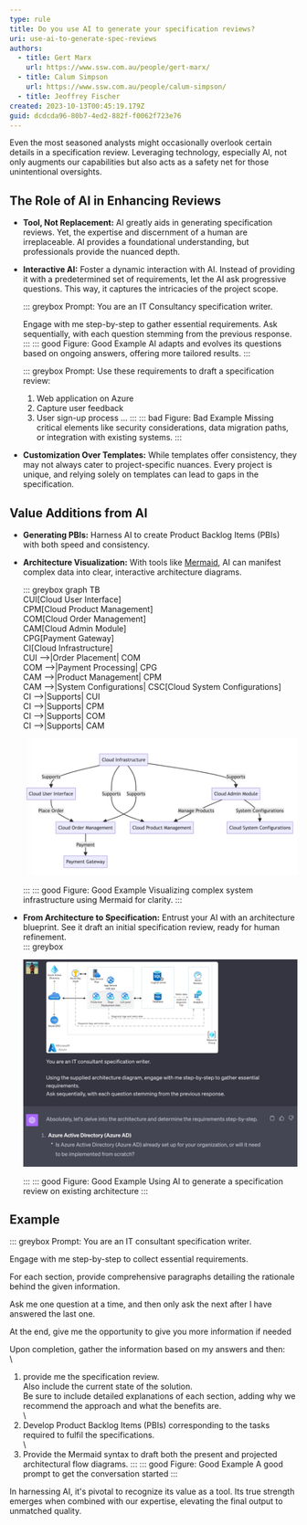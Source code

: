 ```yaml
---
type: rule
title: Do you use AI to generate your specification reviews?
uri: use-ai-to-generate-spec-reviews
authors:
  - title: Gert Marx
    url: https://www.ssw.com.au/people/gert-marx/
  - title: Calum Simpson
    url: https://www.ssw.com.au/people/calum-simpson/
  - title: Jeoffrey Fischer
created: 2023-10-13T00:45:19.179Z
guid: dcdcda96-80b7-4ed2-882f-f0062f723e76
---
```

Even the most seasoned analysts might occasionally overlook certain details in a specification review. Leveraging technology, especially AI, not only augments our capabilities but also acts as a safety net for those unintentional oversights.

<!--endintro-->

## The Role of AI in Enhancing Reviews

* **Tool, Not Replacement:** 
  AI greatly aids in generating specification reviews. Yet, the expertise and discernment of a human are irreplaceable. AI provides a foundational understanding, but professionals provide the nuanced depth.
* **Interactive AI:** 
  Foster a dynamic interaction with AI. Instead of providing it with a predetermined set of requirements, let the AI ask progressive questions. This way, it captures the intricacies of the project scope.

  ::: greybox
  Prompt:
  You are an IT Consultancy specification writer.

  Engage with me step-by-step to gather essential requirements. 
  Ask sequentially, with each question stemming from the previous response.
  :::
  ::: good Figure: Good Example
  AI adapts and evolves its questions based on ongoing answers, offering more tailored results.
  :::

  ::: greybox
  Prompt:
  Use these requirements to draft a specification review:

  1. Web application on Azure
  2. Capture user feedback
  3. User sign-up process
     ...
     :::
     ::: bad Figure: Bad Example
     Missing critical elements like security considerations, data migration paths, or integration with existing systems.
     :::
* **Customization Over Templates:** 
  While templates offer consistency, they may not always cater to project-specific nuances. Every project is unique, and relying solely on templates can lead to gaps in the specification.

## Value Additions from AI

* **Generating PBIs:** 
  Harness AI to create Product Backlog Items (PBIs) with both speed and consistency.
* **Architecture Visualization:** 
  With tools like [Mermaid](https://mermaid.js.org/), AI can manifest complex data into clear, interactive architecture diagrams.

  ::: greybox
  graph TB\
  CUI\[Cloud User Interface]\
  CPM\[Cloud Product Management]\
  COM\[Cloud Order Management]\
  CAM\[Cloud Admin Module]\
  CPG\[Payment Gateway]\
  CI\[Cloud Infrastructure]\
  CUI -->|Order Placement| COM\
  COM -->|Payment Processing| CPG\
  CAM -->|Product Management| CPM\
  CAM -->|System Configurations| CSC\[Cloud System Configurations]\
  CI -->|Supports| CUI\
  CI -->|Supports| CPM\
  CI -->|Supports| COM\
  CI -->|Supports| CAM

  ![](mermaid.jpg)


  :::
  ::: good Figure: Good Example
  Visualizing complex system infrastructure using Mermaid for clarity.
  :::
* **From Architecture to Specification:** 
  Entrust your AI with an architecture blueprint. See it draft an initial specification review, ready for human refinement.\
  ::: greybox


  ![](chatgpt_azure.jpg)


  :::
  ::: good Figure: Good Example
  Using AI to generate a specification review on existing architecture 
  :::

## Example

::: greybox
Prompt:
You are an IT consultant specification writer.

Engage with me step-by-step to collect essential requirements.

For each section, provide comprehensive paragraphs detailing the rationale behind the given information.

Ask me one question at a time, and then only ask the next after I have answered the last one.

At the end, give me the opportunity to give you more information if needed

Upon completion, gather the information based on my answers and then:\
\
1. provide me the specification review.\
Also include the current state of the solution.\
Be sure to include detailed explanations of each section, adding why we recommend the approach and what the benefits are.\
\
2. Develop Product Backlog Items (PBIs) corresponding to the tasks required to fulfil the specifications.\
\
3. Provide the Mermaid syntax to draft both the present and projected architectural flow diagrams.
:::
::: good Figure: Good Example
A good prompt to get the conversation started
:::



In harnessing AI, it's pivotal to recognize its value as a tool. Its true strength emerges when combined with our expertise, elevating the final output to unmatched quality.